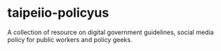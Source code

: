 taipeiio-policyus
=================

A collection of resource on digital government guidelines, social media policy for public workers and policy geeks.
